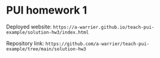 # PUI homework 1

Deployed website: `https://a-warrier.github.io/teach-pui-example/solution-hw3/index.html`

Repository link: `https://github.com/a-warrier/teach-pui-example/tree/main/solution-hw3`
